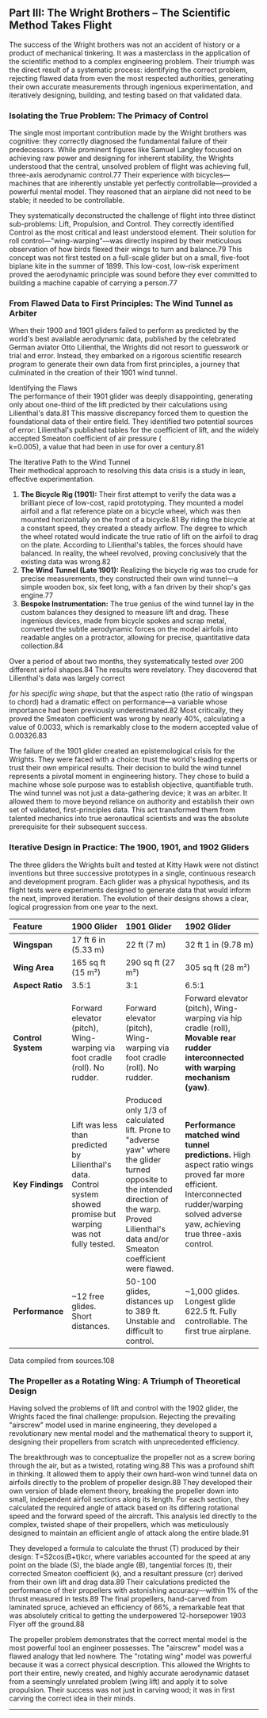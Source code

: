 ## **Part III: The Wright Brothers – The Scientific Method Takes Flight**

The success of the Wright brothers was not an accident of history or a product of mechanical tinkering. It was a masterclass in the application of the scientific method to a complex engineering problem. Their triumph was the direct result of a systematic process: identifying the correct problem, rejecting flawed data from even the most respected authorities, generating their own accurate measurements through ingenious experimentation, and iteratively designing, building, and testing based on that validated data.

### **Isolating the True Problem: The Primacy of Control**

The single most important contribution made by the Wright brothers was cognitive: they correctly diagnosed the fundamental failure of their predecessors. While prominent figures like Samuel Langley focused on achieving raw power and designing for inherent stability, the Wrights understood that the central, unsolved problem of flight was achieving full, three-axis aerodynamic control.77 Their experience with bicycles—machines that are inherently unstable yet perfectly controllable—provided a powerful mental model. They reasoned that an airplane did not need to be stable; it needed to be controllable.

They systematically deconstructed the challenge of flight into three distinct sub-problems: Lift, Propulsion, and Control. They correctly identified Control as the most critical and least understood element. Their solution for roll control—"wing-warping"—was directly inspired by their meticulous observation of how birds flexed their wings to turn and balance.79 This concept was not first tested on a full-scale glider but on a small, five-foot biplane kite in the summer of 1899\. This low-cost, low-risk experiment proved the aerodynamic principle was sound before they ever committed to building a machine capable of carrying a person.77

### **From Flawed Data to First Principles: The Wind Tunnel as Arbiter**

When their 1900 and 1901 gliders failed to perform as predicted by the world's best available aerodynamic data, published by the celebrated German aviator Otto Lilienthal, the Wrights did not resort to guesswork or trial and error. Instead, they embarked on a rigorous scientific research program to generate their own data from first principles, a journey that culminated in the creation of their 1901 wind tunnel.

Identifying the Flaws  
The performance of their 1901 glider was deeply disappointing, generating only about one-third of the lift predicted by their calculations using Lilienthal's data.81 This massive discrepancy forced them to question the foundational data of their entire field. They identified two potential sources of error: Lilienthal's published tables for the coefficient of lift, and the widely accepted Smeaton coefficient of air pressure (  
k=0.005), a value that had been in use for over a century.81

The Iterative Path to the Wind Tunnel  
Their methodical approach to resolving this data crisis is a study in lean, effective experimentation.

1. **The Bicycle Rig (1901):** Their first attempt to verify the data was a brilliant piece of low-cost, rapid prototyping. They mounted a model airfoil and a flat reference plate on a bicycle wheel, which was then mounted horizontally on the front of a bicycle.81 By riding the bicycle at a constant speed, they created a steady airflow. The degree to which the wheel rotated would indicate the true ratio of lift on the airfoil to drag on the plate. According to Lilienthal's tables, the forces should have balanced. In reality, the wheel revolved, proving conclusively that the existing data was wrong.82  
2. **The Wind Tunnel (Late 1901):** Realizing the bicycle rig was too crude for precise measurements, they constructed their own wind tunnel—a simple wooden box, six feet long, with a fan driven by their shop's gas engine.77  
3. **Bespoke Instrumentation:** The true genius of the wind tunnel lay in the custom balances they designed to measure lift and drag. These ingenious devices, made from bicycle spokes and scrap metal, converted the subtle aerodynamic forces on the model airfoils into readable angles on a protractor, allowing for precise, quantitative data collection.84

Over a period of about two months, they systematically tested over 200 different airfoil shapes.84 The results were revelatory. They discovered that Lilienthal's data was largely correct

*for his specific wing shape*, but that the aspect ratio (the ratio of wingspan to chord) had a dramatic effect on performance—a variable whose importance had been previously underestimated.82 Most critically, they proved the Smeaton coefficient was wrong by nearly 40%, calculating a value of 0.0033, which is remarkably close to the modern accepted value of 0.00326.83

The failure of the 1901 glider created an epistemological crisis for the Wrights. They were faced with a choice: trust the world's leading experts or trust their own empirical results. Their decision to build the wind tunnel represents a pivotal moment in engineering history. They chose to build a machine whose sole purpose was to establish objective, quantifiable truth. The wind tunnel was not just a data-gathering device; it was an arbiter. It allowed them to move beyond reliance on authority and establish their own set of validated, first-principles data. This act transformed them from talented mechanics into true aeronautical scientists and was the absolute prerequisite for their subsequent success.

### **Iterative Design in Practice: The 1900, 1901, and 1902 Gliders**

The three gliders the Wrights built and tested at Kitty Hawk were not distinct inventions but three successive prototypes in a single, continuous research and development program. Each glider was a physical hypothesis, and its flight tests were experiments designed to generate data that would inform the next, improved iteration. The evolution of their designs shows a clear, logical progression from one year to the next.

| Feature | 1900 Glider | 1901 Glider | 1902 Glider |
| :---- | :---- | :---- | :---- |
| **Wingspan** | 17 ft 6 in (5.33 m) | 22 ft (7 m) | 32 ft 1 in (9.78 m) |
| **Wing Area** | 165 sq ft (15 m²) | 290 sq ft (27 m²) | 305 sq ft (28 m²) |
| **Aspect Ratio** | 3.5:1 | 3:1 | 6.5:1 |
| **Control System** | Forward elevator (pitch), Wing-warping via foot cradle (roll). No rudder. | Forward elevator (pitch), Wing-warping via foot cradle (roll). No rudder. | Forward elevator (pitch), Wing-warping via hip cradle (roll), **Movable rear rudder interconnected with warping mechanism (yaw)**. |
| **Key Findings** | Lift was less than predicted by Lilienthal's data. Control system showed promise but warping was not fully tested. | Produced only 1/3 of calculated lift. Prone to "adverse yaw" where the glider turned opposite to the intended direction of the warp. Proved Lilienthal's data and/or Smeaton coefficient were flawed. | **Performance matched wind tunnel predictions.** High aspect ratio wings proved far more efficient. Interconnected rudder/warping solved adverse yaw, achieving true three-axis control. |
| **Performance** | \~12 free glides. Short distances. | 50-100 glides, distances up to 389 ft. Unstable and difficult to control. | \~1,000 glides. Longest glide 622.5 ft. Fully controllable. The first true airplane. |

Data compiled from sources.108

### **The Propeller as a Rotating Wing: A Triumph of Theoretical Design**

Having solved the problems of lift and control with the 1902 glider, the Wrights faced the final challenge: propulsion. Rejecting the prevailing "airscrew" model used in marine engineering, they developed a revolutionary new mental model and the mathematical theory to support it, designing their propellers from scratch with unprecedented efficiency.

The breakthrough was to conceptualize the propeller not as a screw boring through the air, but as a twisted, rotating wing.88 This was a profound shift in thinking. It allowed them to apply their own hard-won wind tunnel data on airfoils directly to the problem of propeller design.88 They developed their own version of blade element theory, breaking the propeller down into small, independent airfoil sections along its length. For each section, they calculated the required angle of attack based on its differing rotational speed and the forward speed of the aircraft. This analysis led directly to the complex, twisted shape of their propellers, which was meticulously designed to maintain an efficient angle of attack along the entire blade.91

They developed a formula to calculate the thrust (T) produced by their design: T=S2cos(B+t)kcr​, where variables accounted for the speed at any point on the blade (S), the blade angle (B), tangential forces (t), their corrected Smeaton coefficient (k), and a resultant pressure (cr​) derived from their own lift and drag data.89 Their calculations predicted the performance of their propellers with astonishing accuracy—within 1% of the thrust measured in tests.89 The final propellers, hand-carved from laminated spruce, achieved an efficiency of 66%, a remarkable feat that was absolutely critical to getting the underpowered 12-horsepower 1903 Flyer off the ground.88

The propeller problem demonstrates that the correct mental model is the most powerful tool an engineer possesses. The "airscrew" model was a flawed analogy that led nowhere. The "rotating wing" model was powerful because it was a correct physical description. This allowed the Wrights to port their entire, newly created, and highly accurate aerodynamic dataset from a seemingly unrelated problem (wing lift) and apply it to solve propulsion. Their success was not just in carving wood; it was in first carving the correct idea in their minds.

---